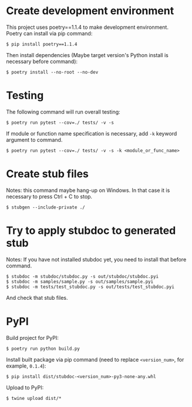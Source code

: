 # Create development environment

This project uses poetry==1.1.4 to make development environment.  
Poetry can install via pip command:

```
$ pip install poetry==1.1.4
```

Then install dependencies (Maybe target version's Python install is necessary before command):

```
$ poetry install --no-root --no-dev
```

# Testing

The following command will run overall testing:

```
$ poetry run pytest --cov=./ tests/ -v -s
```

If module or function name specification is necessary, add `-k` keyword argument to command.

```
$ poetry run pytest --cov=./ tests/ -v -s -k <module_or_func_name>
```

# Create stub files

Notes: this command maybe hang-up on Windows. In that case it is necessary to press Ctrl + C to stop.

```
$ stubgen --include-private ./
```

# Try to apply stubdoc to generated stub

Notes: If you have not installed stubdoc yet, you need to install that before command.

```
$ stubdoc -m stubdoc/stubdoc.py -s out/stubdoc/stubdoc.pyi
$ stubdoc -m samples/sample.py -s out/samples/sample.pyi
$ stubdoc -m tests/test_stubdoc.py -s out/tests/test_stubdoc.pyi
```

And check that stub files.

# PyPI

Build project for PyPI:

```
$ poetry run python build.py
```

Install built package via pip command (need to replace `<version_num>`, for example, `0.1.4`):

```
$ pip install dist/stubdoc-<version_num>-py3-none-any.whl
```

Upload to PyPI:

```
$ twine upload dist/*
```


